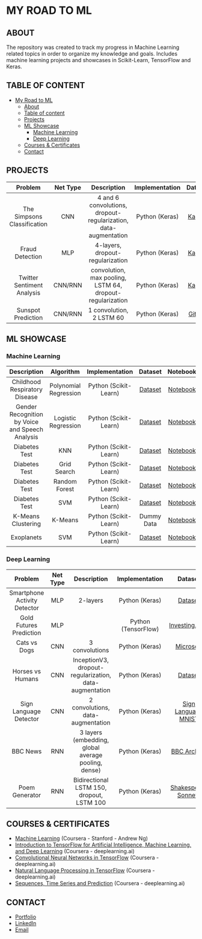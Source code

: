 # MY ROAD TO ML

## ABOUT

The repository was created to track my progress in Machine Learning related topics in order to organize my knowledge and goals. Includes machine learning projects and showcases in Scikit-Learn, TensorFlow and Keras.

## TABLE OF CONTENT
- [My Road to ML](#My-Road-to-ML)
	- [About](#About)
	- [Table of content](#Table-of-content)
	- [Projects](#Projects)
	- [ML Showcase](#ML-Showcase)
		- [Machine Learning](#Machine-Learning)
		- [Deep Learning](#Deep-Learning)
	- [Courses & Certificates](#Courses--Certificates)
	- [Contact](#Contact)

## PROJECTS

| Problem | Net Type | Description | Implementation | Dataset | Notebook |
| :---: | :---: | :---: | :---: | :---: | :---: |
| The Simpsons Classification | CNN | 4 and 6 convolutions, dropout-regularization, data-augmentation | Python (Keras) | [Kaggle](https://www.kaggle.com/alexattia/the-simpsons-characters-dataset/data) | [Notebook](https://github.com/faznaimov/ml/blob/master/projects/simpsons-classification.ipynb) |
| Fraud Detection | MLP | 4-layers, dropout-regularization | Python (Keras) | [Kaggle](https://www.kaggle.com/mlg-ulb/creditcardfraud) | [Notebook](https://github.com/faznaimov/ml/blob/master/projects/fraud_detection.ipynb) |
| Twitter Sentiment Analysis | CNN/RNN | convolution, max pooling, LSTM 64, dropout-regularization | Python (Keras) | [Kaggle](https://www.kaggle.com/kazanova/sentiment140) | [Notebook](https://github.com/faznaimov/ml/blob/master/projects/twitter.ipynb) |
| Sunspot Prediction | CNN/RNN | 1 convolution, 2 LSTM 60 | Python (Keras) | [Github](https://github.com/jbrownlee/Datasets/blob/master/monthly-sunspots.csv) | [Notebook](https://github.com/faznaimov/ml/blob/master/projects/sunspots.ipynb) |


## ML SHOWCASE

### Machine Learning

| Description | Algorithm | Implementation | Dataset | Notebook |
| :---: | :---: | :---: | :---: | :---: |
| Childhood Respiratory Disease | Polynomial Regression | Python (Scikit-Learn) | [Dataset](https://github.com/faznaimov/ml/blob/master/showcases/machinelearning/Respiratory_Disease/Resources/smoking.csv) | [Notebook](https://github.com/faznaimov/ml/blob/master/showcases/machinelearning/Respiratory_Disease/Respiratory_Disease.ipynb) |
| Gender Recognition by Voice and Speech Analysis | Logistic Regression | Python (Scikit-Learn) | [Dataset](https://github.com/faznaimov/ml/blob/master/showcases/machinelearning/Voice_Recognition/Resources/voice.csv) | [Notebook](https://github.com/faznaimov/ml/blob/master/showcases/machinelearning/Voice_Recognition/Voice_Recognition.ipynb) |
| Diabetes Test | KNN  | Python (Scikit-Learn) | [Dataset](https://github.com/faznaimov/ml/blob/master/showcases/machinelearning/KNN/Resources/diabetes.csv) | [Notebook](https://github.com/faznaimov/ml/blob/master/showcases/machinelearning/KNN/KNN.ipynb) |
| Diabetes Test | Grid Search  | Python (Scikit-Learn) | [Dataset](https://github.com/faznaimov/ml/blob/master/showcases/machinelearning/GridSearch/Resources/diabetes.csv) | [Notebook](https://github.com/faznaimov/ml/blob/master/showcases/machinelearning/GridSearch/GridSearch.ipynb) |
| Diabetes Test | Random Forest | Python (Scikit-Learn) | [Dataset](https://github.com/faznaimov/ml/blob/master/showcases/machinelearning/Trees/Resources/diabetes.csv) | [Notebook](https://github.com/faznaimov/ml/blob/master/showcases/machinelearning/Trees/Trees.ipynb) |
| Diabetes Test | SVM  | Python (Scikit-Learn) | [Dataset](https://github.com/faznaimov/ml/blob/master/showcases/machinelearning/SVM/Resources/diabetes.csv) | [Notebook](https://github.com/faznaimov/ml/blob/master/showcases/machinelearning/SVM/SVM.ipynb) |
| K-Means Clustering | K-Means  | Python (Scikit-Learn) | Dummy Data | [Notebook](https://github.com/faznaimov/ml/blob/master/showcases/machinelearning/Kmeans/Kmeans.ipynb) |
| Exoplanets | SVM  | Python (Scikit-Learn) | [Dataset](https://github.com/faznaimov/ml/blob/master/showcases/machinelearning/Exoplanets/Resources/exoplanet_data.csv) | [Notebook](https://github.com/faznaimov/ml/blob/master/showcases/machinelearning/Exoplanets/exoplanet-exploration.ipynb) |

### Deep Learning

| Problem | Net Type | Description | Implementation | Dataset | Notebook |
| :---: | :---: | :---: | :---: | :---: | :---: |
| Smartphone Activity Detector | MLP | 2-layers| Python (Keras) | [Dataset](https://github.com/faznaimov/ml/tree/master/showcases/deeplearning/Smartphones/Resources/) | [Notebook](https://github.com/faznaimov/ml/blob/master/showcases/deeplearning/Smartphones/Smartphone_Activity_Detector.ipynb) |
| Gold Futures Prediction | MLP |  | Python (TensorFlow) | [Investing.com](investing.com) | [Notebook](https://github.com/faznaimov/ml/blob/master/showcases/deeplearning/Futures-Prediction/Futures-Prediction.ipynb) |
| Cats vs Dogs | CNN | 3 convolutions | Python (Keras) | [Microsoft](https://www.microsoft.com/en-us/download/details.aspx?id=54765) | [Notebook](https://github.com/faznaimov/ml/blob/master/showcases/deeplearning/Cats-vs-Dogs/Cats-vs-Dogs.ipynb) |
| Horses vs Humans | CNN | InceptionV3, dropout-regularization, data-augmentation | Python (Keras) | [Dataset](https://storage.googleapis.com/laurencemoroney-blog.appspot.com/horse-or-human.zip) | [Notebook](https://github.com/faznaimov/ml/blob/master/showcases/deeplearning/horses-vs-humans/horses-vs-humans.ipynb) |
| Sign Language Detector | CNN | 2 convolutions, data-augmentation | Python (Keras) | [Sign Language MNIST](https://www.kaggle.com/datamunge/sign-language-mnist) | [Notebook](https://github.com/faznaimov/ml/blob/master/showcases/deeplearning/signlanguage/signlanguage.ipynb) |
| BBC News | RNN | 3 layers (embedding, global average pooling, dense) | Python (Keras) | [BBC Archive](https://storage.googleapis.com/laurencemoroney-blog.appspot.com/bbc-text.csv) | [Notebook](https://github.com/faznaimov/ml/blob/master/showcases/deeplearning/BBC-archive/bbc-archive.ipynb) |
| Poem Generator | RNN | Bidirectional LSTM 150, dropout, LSTM 100 | Python (Keras) | [Shakespeare Sonnets](https://storage.googleapis.com/laurencemoroney-blog.appspot.com/sonnets.txt) | [Notebook](https://github.com/faznaimov/ml/blob/master/showcases/deeplearning/poem/shakespeare.ipynb) |

## COURSES & CERTIFICATES

  + [Machine Learning]() (Coursera - Stanford - Andrew Ng)
  + [Introduction to TensorFlow for Artificial Intelligence, Machine Learning, and Deep Learning](https://www.coursera.org/account/accomplishments/certificate/L2A7ZCZH8BYL) (Coursera - deeplearning.ai)
  + [Convolutional Neural Networks in TensorFlow](https://www.coursera.org/account/accomplishments/certificate/EECS4FLVL27L) (Coursera - deeplearning.ai)
  + [Natural Language Processing in TensorFlow](https://www.coursera.org/account/accomplishments/certificate/383HVL6NYSE2) (Coursera - deeplearning.ai)
  + [Sequences, Time Series and Prediction](https://www.coursera.org/account/accomplishments/certificate/ZXKHRE8LQYK9) (Coursera - deeplearning.ai)

## CONTACT

- [Portfolio](https://faznaimov.github.io)
- [LinkedIn](https://www.linkedin.com/in/fazn/)
- [Email](mailto:faz.naimov@gmail.com)
